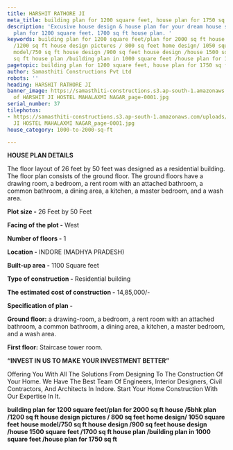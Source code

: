 ```yaml
---
title: HARSHIT RATHORE JI
meta_title: building plan for 1200 square feet, house plan for 1750 sq ft
description: 'Excusive house design & house plan for your dream house seeker. building
  plan for 1200 square feet. 1700 sq ft house plan. '
keywords: building plan for 1200 square feet/plan for 2000 sq ft house /5bhk plan
  /1200 sq ft house design pictures / 800 sq feet home design/ 1050 square feet house
  model/750 sq ft house design /900 sq feet house design /house 1500 square feet /1700
  sq ft house plan /building plan in 1000 square feet /house plan for 1750 sq ft
pagetopic: building plan for 1200 square feet, house plan for 1750 sq ft
author: Samasthiti Constructions Pvt Ltd
robots: ''
heading: HARSHIT RATHORE JI
banner_image: https://samasthiti-constructions.s3.ap-south-1.amazonaws.com/uploads/Copy
  of HARSHIT JI HOSTEL MAHALAXMI NAGAR_page-0001.jpg
serial_number: 37
tilephotos:
- https://samasthiti-constructions.s3.ap-south-1.amazonaws.com/uploads/Copy of HARSHIT
  JI HOSTEL MAHALAXMI NAGAR_page-0001.jpg
house_category: 1000-to-2000-sq-ft

---
```

**HOUSE PLAN DETAILS**

The floor layout of 26 feet by 50 feet was designed as a residential building. The floor plan consists of the ground floor. The ground floors have a drawing room, a bedroom, a rent room with an attached bathroom, a common bathroom, a dining area, a kitchen, a master bedroom, and a wash area.

**Plot size -** 26 Feet by 50 Feet

**Facing of the plot -** West

**Number of floors -** 1

**Location -** INDORE (MADHYA PRADESH)

**Built-up area -** 1100 Square feet

**Type of construction -** Residential building

**The estimated cost of construction -** 14,85,000/-

**Specification of plan -**

**Ground floor:** a drawing-room, a bedroom, a rent room with an attached bathroom, a common bathroom, a dining area, a kitchen, a master bedroom, and a wash area.

**First floor:** Staircase tower room.

**“INVEST IN US TO MAKE YOUR INVESTMENT BETTER”**

Offering You With All The Solutions From Designing To The Construction Of Your Home. We Have The Best Team Of Engineers, Interior Designers, Civil Contractors, And Architects In Indore. Start Your Home Construction With Our Expertise In It.

**building plan for 1200 square feet/plan for 2000 sq ft house /5bhk plan /1200 sq ft house design pictures / 800 sq feet home design/ 1050 square feet house model/750 sq ft house design /900 sq feet house design /house 1500 square feet /1700 sq ft house plan /building plan in 1000 square feet /house plan for 1750 sq ft**